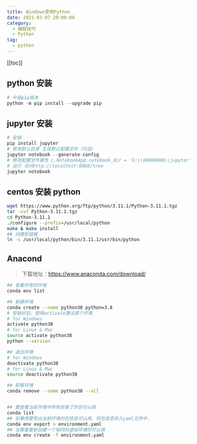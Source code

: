 ```yaml
---
title: Windows使用Python
date: 2021-03-07 20:08:00
category: 
  - 编程技巧
  - Python
tag: 
  - python
---
```


<!-- more -->
[[toc]]

## python 安装

```python
# 升级pip版本
python -m pip install --upgrade pip
```

## jupyter 安装

```python
# 安装
pip install jupyter
# 修改默认目录 生成默认配置文件（可选）
jupyter notebook --generate-config
# 修改配置文件属性 c.NotebookApp.notebook_dir = 'E:\\00000000\\jupyter'
# 运行 访问http://localhost:8088/tree
jupyter notebook
```

## centos 安装 python

```bash
wget https://www.python.org/ftp/python/3.11.1/Python-3.11.1.tgz
tar -xvf Python-3.11.1.tgz
cd Python-3.11.1
./configure --prefix=/usr/local/python
make & make install
## 创建软链接
ln -s /usr/local/python/bin/3.11.1/usr/bin/python
```

## Anacond

> 下载地址：<https://www.anaconda.com/download/>

```bash
## 查看所有的环境
conda env list

## 新建环境
conda create --name python38 python=3.8
# 安装好后，使用activate激活某个环境
# for Windows
activate python38 
# for Linux & Mac
source activate python38
python --version

## 退出环境
# for Windows
deactivate python38 
# for Linux & Mac
source deactivate python38 

## 卸载环境
conda remove --name python38 --all


## 要查看当前环境中所有安装了的包可以用
conda list
## 如果想要导出当前环境的包信息可以用，将包信息存入yaml文件中.
conda env export > environment.yaml
## 当需要重新创建一个相同的虚拟环境时可以用
conda env create -f environment.yaml

```
